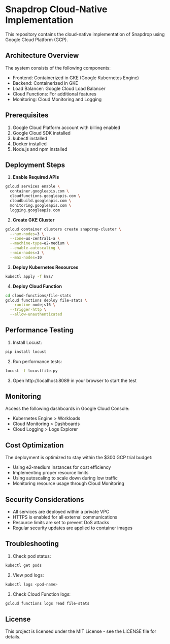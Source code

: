 # Snapdrop Cloud-Native Implementation

This repository contains the cloud-native implementation of Snapdrop using Google Cloud Platform (GCP).

## Architecture Overview

The system consists of the following components:
- Frontend: Containerized in GKE (Google Kubernetes Engine)
- Backend: Containerized in GKE
- Load Balancer: Google Cloud Load Balancer
- Cloud Functions: For additional features
- Monitoring: Cloud Monitoring and Logging

## Prerequisites

1. Google Cloud Platform account with billing enabled
2. Google Cloud SDK installed
3. kubectl installed
4. Docker installed
5. Node.js and npm installed

## Deployment Steps

1. **Enable Required APIs**
```bash
gcloud services enable \
  container.googleapis.com \
  cloudfunctions.googleapis.com \
  cloudbuild.googleapis.com \
  monitoring.googleapis.com \
  logging.googleapis.com
```

2. **Create GKE Cluster**
```bash
gcloud container clusters create snapdrop-cluster \
  --num-nodes=3 \
  --zone=us-central1-a \
  --machine-type=e2-medium \
  --enable-autoscaling \
  --min-nodes=3 \
  --max-nodes=10
```

3. **Deploy Kubernetes Resources**
```bash
kubectl apply -f k8s/
```

4. **Deploy Cloud Function**
```bash
cd cloud-functions/file-stats
gcloud functions deploy file-stats \
  --runtime nodejs16 \
  --trigger-http \
  --allow-unauthenticated
```

## Performance Testing

1. Install Locust:
```bash
pip install locust
```

2. Run performance tests:
```bash
locust -f locustfile.py
```

3. Open http://localhost:8089 in your browser to start the test

## Monitoring

Access the following dashboards in Google Cloud Console:
- Kubernetes Engine > Workloads
- Cloud Monitoring > Dashboards
- Cloud Logging > Logs Explorer

## Cost Optimization

The deployment is optimized to stay within the $300 GCP trial budget:
- Using e2-medium instances for cost efficiency
- Implementing proper resource limits
- Using autoscaling to scale down during low traffic
- Monitoring resource usage through Cloud Monitoring

## Security Considerations

- All services are deployed within a private VPC
- HTTPS is enabled for all external communications
- Resource limits are set to prevent DoS attacks
- Regular security updates are applied to container images

## Troubleshooting

1. Check pod status:
```bash
kubectl get pods
```

2. View pod logs:
```bash
kubectl logs <pod-name>
```

3. Check Cloud Function logs:
```bash
gcloud functions logs read file-stats
```

## License

This project is licensed under the MIT License - see the LICENSE file for details.
